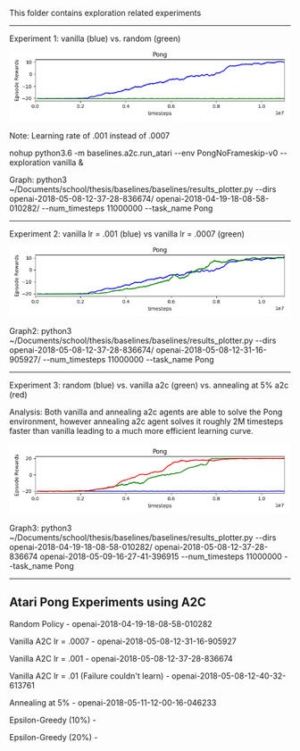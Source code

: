 This folder contains exploration related experiments

------------------------------------------------------------------------

Experiment 1: vanilla (blue) vs. random (green)

![Results1](https://github.com/andrewgough94/agents/blob/master/atari/experiments/explorationExperiments/pong/Figure_1.png)

Note: Learning rate of .001 instead of .0007

nohup python3.6 -m baselines.a2c.run_atari --env PongNoFrameskip-v0 --exploration vanilla &

Graph: python3 ~/Documents/school/thesis/baselines/baselines/results_plotter.py --dirs openai-2018-05-08-12-37-28-836674/ openai-2018-04-19-18-08-58-010282/ --num_timesteps 11000000 --task_name Pong

------------------------------------------------------------------------

Experiment 2: vanilla lr = .001 (blue) vs vanilla lr = .0007 (green)

![Results2](https://github.com/andrewgough94/agents/blob/master/atari/experiments/explorationExperiments/pong/Figure_2.png)

Graph2: python3 ~/Documents/school/thesis/baselines/baselines/results_plotter.py --dirs openai-2018-05-08-12-37-28-836674/ openai-2018-05-08-12-31-16-905927/ --num_timesteps 11000000 --task_name Pong

------------------------------------------------------------------------

Experiment 3: random (blue) vs. vanilla a2c (green) vs. annealing at 5% a2c (red)

Analysis: Both vanilla and annealing a2c agents are able to solve the Pong environment, however annealing a2c agent solves it roughly 2M timesteps faster than vanilla leading to a much more efficient learning curve.

![Results3](https://github.com/andrewgough94/agents/blob/master/atari/experiments/explorationExperiments/pong/PongRandVanAnneal.png)

Graph3: python3 ~/Documents/school/thesis/baselines/baselines/results_plotter.py --dirs openai-2018-04-19-18-08-58-010282/ openai-2018-05-08-12-37-28-836674 openai-2018-05-09-16-27-41-396915 --num_timesteps 11000000 --task_name Pong


-------------------------------------------------------------------------

Atari Pong Experiments using A2C
-------------------------------------------------------------------------

Random Policy - openai-2018-04-19-18-08-58-010282

Vanilla A2C lr = .0007 - openai-2018-05-08-12-31-16-905927

Vanilla A2C lr = .001 - openai-2018-05-08-12-37-28-836674

Vanilla A2C lr = .01 (Failure couldn't learn) - openai-2018-05-08-12-40-32-613761

Annealing at 5% - openai-2018-05-11-12-00-16-046233

Epsilon-Greedy (10%) - 

Epsilon-Greedy (20%) - 

